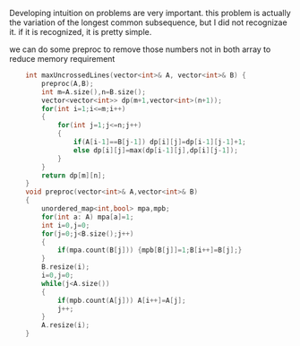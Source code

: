 Developing intuition on problems are very important.
this problem is actually the variation of the longest common subsequence, but I did not recognizae it. if it is recognized, it is pretty simple.

we can do some preproc to remove those numbers not in both array to reduce memory requirement

```cpp
    int maxUncrossedLines(vector<int>& A, vector<int>& B) {
        preproc(A,B);
        int m=A.size(),n=B.size();
        vector<vector<int>> dp(m+1,vector<int>(n+1));
        for(int i=1;i<=m;i++)
        {
            for(int j=1;j<=n;j++)
            {
                if(A[i-1]==B[j-1]) dp[i][j]=dp[i-1][j-1]+1;
                else dp[i][j]=max(dp[i-1][j],dp[i][j-1]);
            }
        }
        return dp[m][n];
    }
    void preproc(vector<int>& A,vector<int>& B)
    {
        unordered_map<int,bool> mpa,mpb;
        for(int a: A) mpa[a]=1;
        int i=0,j=0;
        for(j=0;j<B.size();j++)
        {
            if(mpa.count(B[j])) {mpb[B[j]]=1;B[i++]=B[j];}
        }
        B.resize(i);
        i=0,j=0;
        while(j<A.size())
        {
            if(mpb.count(A[j])) A[i++]=A[j];
            j++;
        }
        A.resize(i);
    }
```    
